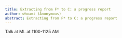 ```yaml
---
title: Extracting from F* to C: a progress report
author: whoami (Anonymous)
abstract: Extracting from F* to C: a progress report
---
```


Talk at ML at 1100-1125 AM
